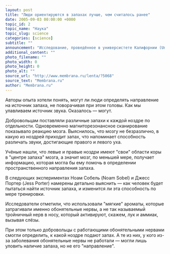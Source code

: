 ```yaml
---
layout: post
title: "Люди ориентируются в запахах лучше, чем считалось ранее"
date: 2005-09-03 00:00:00 +0000
topic_id: 2
topic_name: "Наука"
topic_slug: science
categories: [science]
subtitle: ""
announcement: "Исследование, проведённое в универсистете Калифорнии (University of California, Berkeley) показало, что хотя человек не сравнится с собакой по обонянию, способность людей отслеживать запахи по направлению – очень существенна."
additional_content: ""
photo_filename: ""
photo_width: 0
photo_height: 0
photo_alt: ""
source_url: "http://www.membrana.ru/lenta/?5068"
source_text: "Membrana.ru"
author: "Membrana.ru"
---
```

Авторы опыта хотели понять, могут ли люди определять направление на источник запаха, не поворачивая при этом головы. Как мы улавливаем источник звука. Оказалось — могут.

Добровольцам поставляли различные запахи к каждой ноздре по отдельности. Одновременно магниторезонансное сканирование показывало реакцию мозга. Выяснилось, что мозгу не безразлично, в какую из ноздрей приходит запах, что напоминает способность различать звуки, достигающие правого и левого уха.

Учёные нашли, что левые и правые ноздри имеют "свои" области коры в "центре запаха" мозга, а значит мозг, по меньшей мере, получает информацию, которая могла бы ему помочь в определении пространственного направления запаха.

В следующих экспериментах Ноам Собель (Noam Sobel) и Джесс Портер (Jess Porter) намерены детально выяснить — как человек будет пытаться найти источник запаха, и изменится ли эта способность по мере тренировки.

Исследователи отметили, что использовали "мягкие" ароматы, которые затрагивали именно обонятельные нервы, а не так называемый тройничный нерв в носу, который активируют, скажем, лук и аммиак, вызывая слёзы.

При этом только добровольцы с работающими обонятельными нервами смогли определить, к какой ноздре подают запах. А те из них, у кого из-за заболевания обонятельные нервы не работали — могли лишь уловить наличие запаха, но не его "направление".

